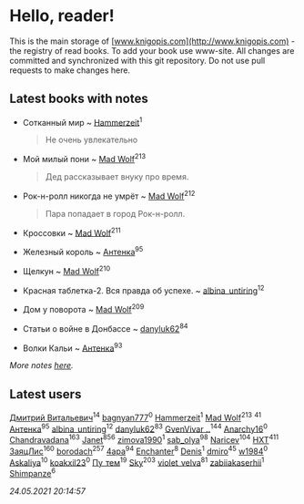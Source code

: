 # Hello, reader!
This is the main storage of [www.knigopis.com](http://www.knigopis.com) - the registry of read books.
To add your book use www-site. All changes are committed and synchronized with this git repository.
Do not use pull requests to make changes here.


## Latest books with notes
* Сотканный мир ~ [Hammerzeit](users/103/103389838241993724492-google)<sup>1</sup>
    > Не очень увлекательно

* Мой милый пони ~ [Mad Wolf](users/947/94738840-vkontakte)<sup>213</sup>
    > Дед рассказывает внуку про время.

* Рок-н-ролл никогда не умрёт ~ [Mad Wolf](users/947/94738840-vkontakte)<sup>212</sup>
    > Пара попадает в город Рок-н-ролл.

* Кроссовки ~ [Mad Wolf](users/947/94738840-vkontakte)<sup>211</sup>

* Железный король ~ [Антенка](users/118/118158645037334943900-google)<sup>95</sup>

* Щелкун ~ [Mad Wolf](users/947/94738840-vkontakte)<sup>210</sup>

* Красная таблетка-2. Вся правда об успехе. ~ [albina_untiring](users/257/2579695-vkontakte)<sup>12</sup>

* Дом у поворота ~ [Mad Wolf](users/947/94738840-vkontakte)<sup>209</sup>

* Статьи о войне в Донбассе ~ [danyluk62](users/374/374149854-vkontakte)<sup>84</sup>

* Волки Кальи ~ [Антенка](users/118/118158645037334943900-google)<sup>93</sup>


_More notes [here](latest_books_with_notes.md)._


## Latest users
[Дмитрий Витальевич](users/116/116650782618177766821-googleplus)<sup>14</sup> 
[bagnyan777](users/275/2756136091613116923-mailru)<sup>0</sup> 
[Hammerzeit](users/103/103389838241993724492-google)<sup>1</sup> 
[Mad Wolf](users/947/94738840-vkontakte)<sup>213</sup> 
[](users/153/1537586159620888-facebook)<sup>41</sup> 
[Антенка](users/118/118158645037334943900-google)<sup>95</sup> 
[albina_untiring](users/257/2579695-vkontakte)<sup>12</sup> 
[danyluk62](users/374/374149854-vkontakte)<sup>83</sup> 
[GvenVivar ..](users/158/158266434925901-facebook)<sup>144</sup> 
[Anarchy16](users/103/103241427589325528077-google)<sup>0</sup> 
[Chandravadana](users/105/105866022348292919948-google)<sup>163</sup> 
[Janet](users/108/108113656204404967440-google)<sup>856</sup> 
[zimova1990](users/111/111025093-yandex)<sup>1</sup> 
[sab_olya](users/139/139338401-vkontakte)<sup>98</sup> 
[Naricev](users/107/107090515204537133928-google)<sup>104</sup> 
[HXT](users/100/100002563462782-facebook)<sup>411</sup> 
[ЗаяцЛис](users/112/112388384595246311466-google)<sup>160</sup> 
[borodach](users/157/15706320-vkontakte)<sup>257</sup> 
[4apa](users/117/117392596378069249667-google)<sup>94</sup> 
[Enchanter](users/100/100275284640928997494-google)<sup>8</sup> 
[Denis](users/100/100001355756908-facebook)<sup>1</sup> 
[dmiro](users/571/5714115-vkontakte)<sup>45</sup> 
[w1984](users/107/107323625212383253068-google)<sup>0</sup> 
[Askaliya](users/326/326783541-vkontakte)<sup>10</sup> 
[koakxil23](users/513/513268475-yandex)<sup>0</sup> 
[Пу_тем](users/344/3448154788585127-facebook)<sup>19</sup> 
[Sky](users/118/118049897850017649660-googleplus)<sup>203</sup> 
[violet_velva](users/116/116961712580551399099-google)<sup>81</sup> 
[zabiiakaserhii](users/100/100986570544775597300-google)<sup>1</sup> 
[Shimpanze](users/108/108324375224819470216-google)<sup>6</sup> 


_24.05.2021 20:14:57_
